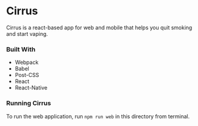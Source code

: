 # Cirrus

Cirrus is a react-based app for web and mobile that helps you quit smoking and start vaping.

### Built With
* Webpack
* Babel
* Post-CSS
* React
* React-Native

### Running Cirrus
To run the web application, run `npm run web` in this directory from terminal. 
